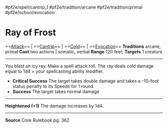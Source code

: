 #pf2e/spell/cantrip_1 #pf2e/tradition/arcane #pf2e/tradition/primal #pf2e/school/evocation 
# Ray of Frost
==[Attack](../../../Traits/Attack.md)== | ==[Cantrip](../../../Traits/Cantrip.md)== | ==[Cold](../../../Traits/Cold.md)== | ==[Evocation](../../../Traits/Evocation.md)==
**Traditions** arcane, primal
**Cast** two actions | somatic, verbal
**Range** 120 feet; **Targets** 1 creature

---
You blast an icy ray. Make a spell attack roll. The ray deals cold damage equal to 1d4 + your spellcasting ability modifier.

- **Critical Success** The target takes double damage and takes a –10-foot status penalty to its Speeds for 1 round.
- **Success** The target takes normal damage

---
**Heightened (+1)** The damage increases by 1d4.

---
**Source** Core Rulebook pg. 362